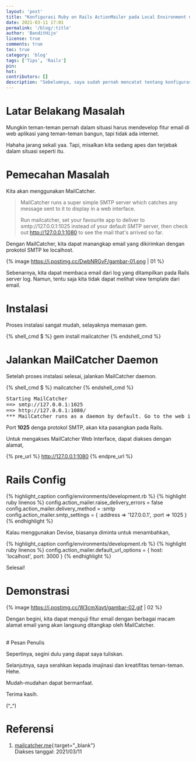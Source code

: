 ```yaml
---
layout: 'post'
title: "Konfigurasi Ruby on Rails ActionMailer pada Local Environment dengan MailCatcher"
date: 2021-03-11 17:01
permalink: '/blog/:title'
author: 'BanditHijo'
license: true
comments: true
toc: true
category: 'blog'
tags: ['Tips', 'Rails']
pin:
hot:
contributors: []
description: "Sebelumnya, saya sudah pernah mencatat tentang konfigurasi ActionMailer dengan memanfaatkan Gmail SMTP protokol untuk mengirimkan email confirmation. Untuk testing di lokal, kita dapat memanfaatkan tools MailCatcher."
---
```


# Latar Belakang Masalah

Mungkin teman-teman pernah dalam situasi harus mendevelop fitur email di web aplikasi yang teman-teman bangun, tapi tidak ada internet.

Hahaha jarang sekali yaa. Tapi, misalkan kita sedang apes dan terjebak dalam situasi seperti itu.

# Pemecahan Masalah

Kita akan menggunakan MailCatcher.

> MailCatcher runs a super simple SMTP server which catches any message sent to it to display in a web interface.
>
> Run mailcatcher, set your favourite app to deliver to smtp://127.0.0.1:1025 instead of your default SMTP server, then check out http://127.0.0.1:1080 to see the mail that's arrived so far.

Dengan MailCatcher, kita dapat manangkap email yang dikirimkan dengan prokotol SMTP ke localhost.

{% image https://i.postimg.cc/DwbNRGvF/gambar-01.png | 01 %}

Sebenarnya, kita dapat membaca email dari log yang ditampilkan pada Rails server log. Namun, tentu saja kita tidak dapat melihat view template dari email.

# Instalasi

Proses instalasi sangat mudah, selayaknya memasan gem.

{% shell_cmd $ %}
gem install mailcatcher
{% endshell_cmd %}

# Jalankan MailCatcher Daemon

Setelah proses instalasi selesai, jalankan MailCatcher daemon.

{% shell_cmd $ %}
mailcatcher
{% endshell_cmd %}

<pre>
Starting MailCatcher
==> smtp://127.0.0.1:1025
==> http://127.0.0.1:1080/
*** MailCatcher runs as a daemon by default. Go to the web interface to quit.
</pre>

Port **1025** denga protokol SMTP, akan kita pasangkan pada Rails.

Untuk mengakses MailCatcher Web Interface, dapat diakses dengan alamat,

{% pre_url %}
http://127.0.0.1:1080
{% endpre_url %}

# Rails Config

{% highlight_caption config/environments/development.rb %}
{% highlight ruby linenos %}
config.action_mailer.raise_delivery_errors = false
config.action_mailer.delivery_method = :smtp
config.action_mailer.smtp_settings = { :address => '127.0.0.1', :port => 1025 }
{% endhighlight %}

Kalau menggunakan Devise, biasanya diminta untuk menambahkan,

{% highlight_caption config/environments/development.rb %}
{% highlight ruby linenos %}
config.action_mailer.default_url_options = { host: 'localhost', port: 3000 }
{% endhighlight %}

Selesai!


# Demonstrasi

{% image https://i.postimg.cc/W3cmXqyt/gambar-02.gif | 02 %}

Dengan begini, kita dapat menguji fitur email dengan berbagai macam alamat email yang akan langsung ditangkap oleh MailCatcher.


<br>
# Pesan Penulis

Sepertinya, segini dulu yang dapat saya tuliskan.

Selanjutnya, saya serahkan kepada imajinasi dan kreatifitas teman-teman. Hehe.

Mudah-mudahan dapat bermanfaat.

Terima kasih.

(^_^)




# Referensi

1. [mailcatcher.me](https://mailcatcher.me/){:target="_blank"}
<br>Diakses tanggal: 2021/03/11
